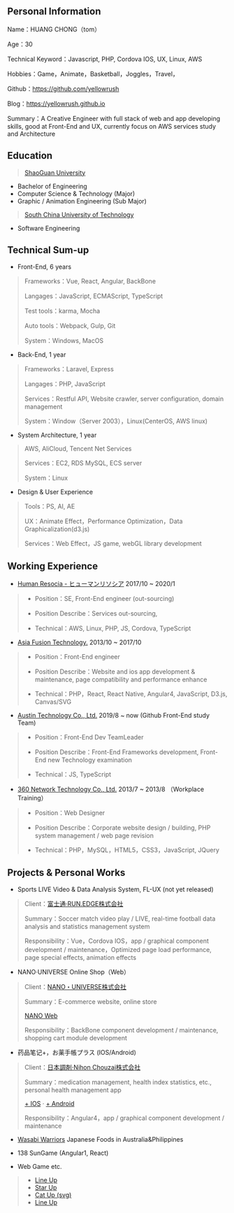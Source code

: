 Personal Information
---------
Name：HUANG CHONG（tom）

Age：30

Technical Keyword：Javascript, PHP, Cordova IOS, UX, Linux, AWS

Hobbies：Game，Animate，Basketball，Joggles，Travel，

Github：https://github.com/yellowrush

Blog：https://yellowrush.github.io

Summary：A Creative Engineer with full stack of web and app developing skills, good at Front-End and UX, currently focus on AWS services study and Architecture

Education
---------
> [ShaoGuan University]
- Bachelor of Engineering
- Computer Science & Technology (Major)
- Graphic / Animation Engineering (Sub Major)

> [South China University of Technology]
- Software Engineering


Technical Sum-up
---------
*   Front-End, 6 years
> Frameworks：Vue, React, Angular, BackBone
>
> Langages：JavaScript, ECMAScript, TypeScript
>
> Test tools：karma, Mocha
>
> Auto tools：Webpack, Gulp, Git
>
> System：Windows, MacOS


*   Back-End, 1 year
> Frameworks：Laravel, Express
>
> Langages：PHP, JavaScript
>
> Services：Restful API, Website crawler, server configuration, domain management
>
> System：Window（Server 2003），Linux(CenterOS, AWS linux)


*  System Architecture, 1 year
> AWS, AliCloud, Tencent Net Services
>
> Services：EC2, RDS MySQL, ECS server
>
> System：Linux


*  Design & User Experience
> Tools：PS, AI, AE
>
> UX：Animate Effect，Performance Optimization，Data Graphicalization(d3.js)
>
> Services：Web Effect，JS game, webGL library development


Working Experience
---------

* [Human Resocia - ヒューマンリソシア]  2017/10 ~ 2020/1
> * Position：SE, Front-End engineer (out-sourcing)
>
> * Position Describe：Services out-sourcing,
>
> * Technical：AWS, Linux, PHP, JS, Cordova, TypeScript



* [Asia Fusion Technology.]  2013/10 ~ 2017/10
> * Position：Front-End engineer
>
> * Position Describe：Website and ios app development & maintenance, page compatibility and performance enhance
>
> * Technical：PHP，React, React Native, Angular4, JavaScript, D3.js, Canvas/SVG

* [Austin Technology Co., Ltd.]  2019/8 ~ now  (Github Front-End study Team)
> * Position：Front-End Dev TeamLeader
>
> * Position Describe：Front-End Frameworks development, Front-End new Technology examination
>
> * Technical：JS, TypeScript


* [360 Network Technology Co., Ltd.] 2013/7 ~ 2013/8 （Workplace Training）
> * Position：Web Designer
>
> * Position Describe：Corporate website design / building, PHP system management / web page revision
>
> * Technical：PHP，MySQL，HTML5，CSS3，JavaScript, JQuery



Projects & Personal Works
---------

* Sports LIVE Video & Data Analysis System, FL-UX (not yet released)
> Client：[富士通·RUN.EDGE株式会社]
>
> Summary：Soccer match video play / LIVE, real-time football data analysis and statistics management system
>
> Responsibility：Vue，Cordova IOS，app / graphical component development / maintenance，Optimized page load performance, page special effects, animation effects

* NANO·UNIVERSE Online Shop（Web）
> Client：[NANO・UNIVERSE株式会社]
>
> Summary：E-commerce website, online store
>
> [NANO Web]
>
> Responsibility：BackBone component development / maintenance, shopping cart module development

* 药品笔记+，お薬手帳プラス (IOS/Android)
> Client：[日本調剤·Nihon Chouzai株式会社]
>
> Summary：medication management, health index statistics, etc., personal health management app
>
> [+ IOS] · [+ Android]
>
> Responsibility：Angular4，app / graphical component development / maintenance

* [Wasabi Warriors] Japanese Foods in Australia&Philippines
* 138 SunGame (Angular1, React)

* Web Game etc.
> * [Line Up]
> * [Star Up]
> * [Cat Up (svg)]
> * [Line Up]



[Human Resocia - ヒューマンリソシア]: https://git.resocia.jp/
[Asia Fusion Technology.]: http://www.afusion.com
[Austin Technology Co., Ltd.]: https://github.com/orgs/autechno/teams
[ShaoGuan University]: http://www.sgu.edu.cn/
[South China University of Technology]: https://www.scut.edu.cn/en/
[360 Network Technology Co., Ltd.]: http://www.36net.com
[富士通·RUN.EDGE株式会社]: https://www.run-edge.com
[NANO・UNIVERSE株式会社]: https://store.nanouniverse.jp
[NANO Web]: https://store.nanouniverse.jp
[日本調剤·Nihon Chouzai株式会社]: https://www.nicho.co.jp
[+ IOS]: https://itunes.apple.com/jp/app/id947740067
[+ Android]: https://play.google.com/store/apps/details?id=jp.co.nicho.jpokusuri
[Wasabi Warriors]: http://wasabiwarriors.com.au/
[Line Up]: https://yellowrush.github.io/yellowrush/game/alignUp/
[Star Up]: https://yellowrush.github.io/yellowrush/game/dragUp/
[Cat Up (svg)]: https://yellowrush.github.io/yellowrush/game/catUp/
[Line Up]: https://yellowrush.github.io/yellowrush/game/lineUp/
